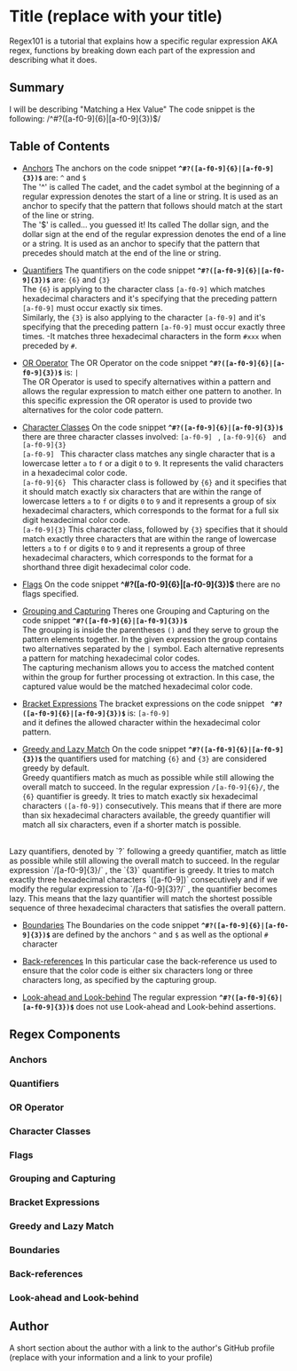 # Title (replace with your title)

Regex101 is a tutorial that explains how a specific regular expression AKA regex, functions by breaking down each part of the expression and describing what it does.

## Summary
I will be describing "Matching a Hex Value" The code snippet is the following: 
 /^#?([a-f0-9]{6}|[a-f0-9]{3})$/

## Table of Contents

- [Anchors](#anchors)
The anchors on the code snippet <strong>` ^#?([a-f0-9]{6}|[a-f0-9]{3})$ ` </strong> are: `^` and `$` <br>
The '^' is called The cadet, and the cadet symbol at the beginning of a regular expression denotes the start of a line or string. It is used as an anchor to specify that the pattern that follows should match at the start of the line or string. <br>
The '$' is called... you guessed it! Its called The dollar sign, and the dollar sign at the end of the regular expression denotes the end of a line or a string. It is used as an anchor to specify that the pattern that precedes should match at the end of the line or string. 

- [Quantifiers](#quantifiers)
The quantifiers on the code snippet <strong> `^#?([a-f0-9]{6}|[a-f0-9]{3})$` </strong> are: `{6}` and `{3}` <br>
The `{6}` is applying to the character class `[a-f0-9]` which matches hexadecimal characters and it's specifying that the preceding pattern `[a-f0-9]` must occur exactly six times. <br>
Similarly, the `{3}` is also applying to the character `[a-f0-9]` and it's specifying that the preceding pattern `[a-f0-9]` must occur exactly three times. -It matches three hexadecimal characters in the form `#xxx` when preceded by `#`.

- [OR Operator](#or-operator)
The OR Operator on the code snippet <strong>` ^#?([a-f0-9]{6}|[a-f0-9]{3})$ `</strong> is: `| ` <br>
The OR Operator is used to specify alternatives within a pattern and allows the regular expression to match either one pattern to another. In this specific expression the OR operator is used to provide two alternatives for the color code pattern. 


- [Character Classes](#character-classes)
On the code snippet <strong>` ^#?([a-f0-9]{6}|[a-f0-9]{3})$ ` </strong> there are three character classes involved: `[a-f0-9] ` , `[a-f0-9]{6} ` and `[a-f0-9]{3} `<br>
`[a-f0-9] ` This character class matches any single character that is a lowercase letter `a` to `f` or a digit `0` to `9`. It represents the valid characters in a hexadecimal color code. <br>
`[a-f0-9]{6} ` This character class is followed by `{6}` and it specifies that it should match exactly six characters that are within the range of lowercase letters `a` to `f` or digits `0` to `9` and it represents a group of six hexadecimal characters, which corresponds to the format for a full six digit hexadecimal color code. <br>
`[a-f0-9]{3}`  This character class, followed by `{3}` specifies that it should match exactly three characters that are within the range of lowercase letters `a` to `f` or digits `0` to `9` and it represents a group of three hexadecimal characters, which corresponds to the format for a shorthand three digit hexadecimal color code.


- [Flags](#flags) 
On the code snippet <strong> ^#?([a-f0-9]{6}|[a-f0-9]{3})$ </strong> there are no flags specified. 


- [Grouping and Capturing](#grouping-and-capturing)
Theres one Grouping and Capturing on the code snippet <strong> ` ^#?([a-f0-9]{6}|[a-f0-9]{3})$ `</strong> <br>
The grouping is inside the parentheses `()` and they serve to group the pattern elements together. In the given expression the group contains two alternatives separated by the `|` symbol. Each alternative represents a pattern for matching hexadecimal color codes.<br>
The capturing mechanism allows you to access the matched content within the group for further processing ot extraction. In this case, the captured value would be the matched hexadecimal color code. 


- [Bracket Expressions](#bracket-expressions)
The bracket expressions on the code snippet <strong>` ^#?([a-f0-9]{6}|[a-f0-9]{3})$` </strong> is: `[a-f0-9] `  <br> and it defines the allowed character within the hexadecimal color pattern. 


- [Greedy and Lazy Match](#greedy-and-lazy-match)
On the code snippet <strong> `^#?([a-f0-9]{6}|[a-f0-9]{3})$` </strong>  the quantifiers used for matching `{6}` and `{3}` are considered greedy by default. <br>
Greedy quantifiers match as much as possible while still allowing the overall match to succeed. In the regular expression `/[a-f0-9]{6}/`, the `{6}` quantifier is greedy. It tries to match exactly six hexadecimal characters `([a-f0-9])` consecutively. This means that if there are more than six hexadecimal characters available, the greedy quantifier will match all six characters, even if a shorter match is possible.
<br>
Lazy quantifiers, denoted by `?` following a greedy quantifier, match as little as possible while still allowing the overall match to succeed.
In the regular expression `/[a-f0-9]{3}/` , the `{3}` quantifier is greedy. It tries to match exactly three hexadecimal characters `([a-f0-9])` consecutively and if we modify the regular expression to `/[a-f0-9]{3}?/` , the quantifier becomes lazy. This means that the lazy quantifier will match the shortest possible sequence of three hexadecimal characters that satisfies the overall pattern.

- [Boundaries](#boundaries)
The Boundaries on the code snippet <strong> `^#?([a-f0-9]{6}|[a-f0-9]{3})$` </strong> are defined by the anchors `^` and `$` as well as the optional `#` character


- [Back-references](#back-references)
In this particular case the back-reference us used to ensure that the color code is either six characters long or three characters long, as specified by the capturing group. 


- [Look-ahead and Look-behind](#look-ahead-and-look-behind)
The regular expression <strong> `^#?([a-f0-9]{6}|[a-f0-9]{3})$` </strong> does not use Look-ahead and Look-behind assertions. 

## Regex Components

### Anchors

### Quantifiers

### OR Operator

### Character Classes

### Flags

### Grouping and Capturing

### Bracket Expressions

### Greedy and Lazy Match

### Boundaries

### Back-references

### Look-ahead and Look-behind

## Author

A short section about the author with a link to the author's GitHub profile (replace with your information and a link to your profile)
